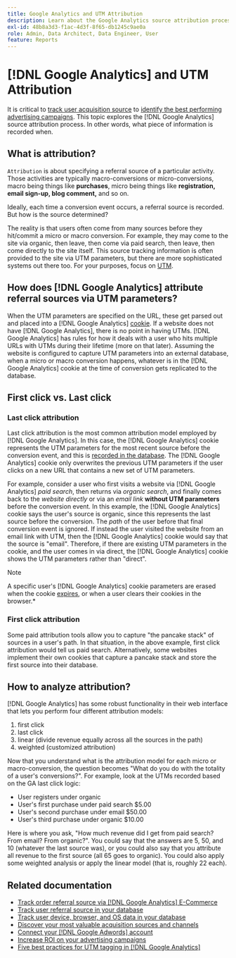 ```yaml
---
title: Google Analytics and UTM Attribution
description: Learn about the Google Analytics source attribution process.
exl-id: 48b8a3d3-f1ac-4d3f-8f65-db1245c9ae0a
role: Admin, Data Architect, Data Engineer, User
feature: Reports
---
```

# [!DNL Google Analytics] and UTM Attribution

It is critical to [track user acquisition source](../../data-analyst/analysis/google-track-user-acq.md) to [identify the best performing advertising campaigns](../../data-analyst/analysis/most-value-source-channel.md). This topic explores the [!DNL Google Analytics] source attribution process. In other words, what piece of information is recorded when.

## What is attribution?

`Attribution` is about specifying a referral source of a particular activity. Those activities are typically macro-conversions or micro-conversions, macro being things like **purchases**, micro being things like **registration, email sign-up, blog comment,** and so on.

Ideally, each time a conversion event occurs, a referral source is recorded. But how is the source determined?

The reality is that users often come from many sources before they hit/commit a micro or macro conversion. For example, they may come to the site via organic, then leave, then come via paid search, then leave, then come directly to the site itself. This source tracking information is often provided to the site via UTM parameters, but there are more sophisticated systems out there too. For your purposes, focus on [UTM](https://support.google.com/analytics/answer/1033867?hl=en&ref_topic=1032998).

## How does [!DNL Google Analytics] attribute referral sources via UTM parameters?

When the UTM parameters are specified on the URL, these get parsed out and placed into a [!DNL Google Analytics] [cookie](https://en.wikipedia.org/wiki/HTTP_cookie). If a website does not have [!DNL Google Analytics], there is no point in having UTMs. [!DNL Google Analytics] has rules for how it deals with a user who hits multiple URLs with UTMs during their lifetime (more on that later). Assuming the website is configured to capture UTM parameters into an external database, when a micro or macro conversion happens, whatever is in the [!DNL Google Analytics] cookie at the time of conversion gets replicated to the database.

## First click vs. Last click

### Last click attribution

Last click attribution is the most common attribution model employed by [!DNL Google Analytics]. In this case, the [!DNL Google Analytics] cookie represents the UTM parameters for the most recent source before the conversion event, and this is [recorded in the database](../../data-analyst/analysis/google-track-user-acq.md). The [!DNL Google Analytics] cookie only overwrites the previous UTM parameters if the user clicks on a new URL that contains a new set of UTM parameters.

For example, consider a user who first visits a website via [!DNL Google Analytics] *paid search*, then returns via *organic search*, and finally comes back to the *website directly* or via an *email link* **without UTM parameters** before the conversion event. In this example, the [!DNL Google Analytics] cookie says the user's source is organic, since this represents the last source before the conversion. The *path* of the user before that final conversion event is ignored. If instead the user visited the website from an email link with UTM, then the [!DNL Google Analytics] cookie would say that the source is "email". Therefore, if there are existing UTM parameters in the cookie, and the user comes in via direct, the [!DNL Google Analytics] cookie shows the UTM parameters rather than "direct". 

>[!NOTE]
>
>A specific user's [!DNL Google Analytics] cookie parameters are erased when the cookie [expires](https://developers.google.com/analytics/devguides/collection/analyticsjs/cookie-usage), or when a user clears their cookies in the browser.*

### First click attribution

Some paid attribution tools allow you to capture "the pancake stack" of sources in a user's path. In that situation, in the above example, first click attribution would tell us paid search. Alternatively, some websites implement their own cookies that capture a pancake stack and store the first source into their database.

## How to analyze attribution?

[!DNL Google Analytics] has some robust functionality in their web interface that lets you perform four different attribution models:

1. first click
1. last click
1. linear (divide revenue equally across all the sources in the path)
1. weighted (customized attribution)

Now that you understand what is the attribution model for each micro or macro-conversion, the question becomes "What do you do with the totality of a user's conversions?".  For example, look at the UTMs recorded based on the GA last click logic:

*  User registers under organic
*  User's first purchase under paid search $5.00
*  User's second purchase under email $50.00
*  User's third purchase under organic $10.00

Here is where you ask, "How much revenue did I get from paid search? From email?  From organic?". You could say that the answers are 5, 50, and 10 (whatever the last source was), or you could also say that you attribute all revenue to the first source (all 65 goes to organic). You could also apply some weighted analysis or apply the linear model (that is, roughly 22 each).

## Related documentation

*  [Track order referral source via [!DNL Google Analytics] E-Commerce](../importing-data/integrations/google-ecommerce.md)
*  [Track user referral source in your database](../analysis/google-track-user-acq.md)
*  [Track user device, browser, and OS data in your database](../analysis/google-track-user-acq.md)
*  [Discover your most valuable acquisition sources and channels](../analysis/most-value-source-channel.md)
*  [Connect your [!DNL Google Adwords] account](../importing-data/integrations/google-adwords.md)
*  [Increase ROI on your advertising campaigns](../analysis/roi-ad-camp.md)
*  [Five best practices for UTM tagging in [!DNL Google Analytics]](../../best-practices/utm-tagging-google.md)
